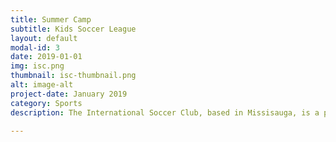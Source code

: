 ```yaml
---
title: Summer Camp
subtitle: Kids Soccer League
layout: default
modal-id: 3
date: 2019-01-01
img: isc.png
thumbnail: isc-thumbnail.png
alt: image-alt
project-date: January 2019
category: Sports
description: The International Soccer Club, based in Missisauga, is a pioneer of summer sports programs. Every winter, the program engages families at community centers throughout Missisauga to enroll kids in soccer. The efforts of ISC and local stakeholders have made soccer one of the most popular games in the community.     

---
```

